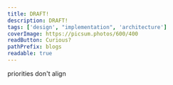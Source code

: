 ```yaml
---
title: DRAFT!
description: DRAFT!
tags: ['design', "implementation", 'architecture']
coverImage: https://picsum.photos/600/400
readButton: Curious?
pathPrefix: blogs
readable: true
---
```


priorities don't align